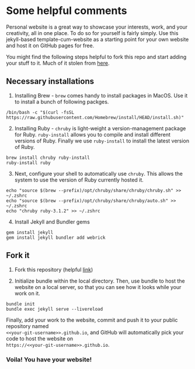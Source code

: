 # Some helpful comments

Personal website is a great way to showcase your interests, work, and your creativity, all in one place. 
To do so for yourself is fairly simply. Use this jekyll-based template-cum-website as a starting point for your own website and host it on GitHub pages for free. 

You might find the following steps helpful to fork this repo and start adding your stuff to it. Much of it stolen from <a href="https://jekyllrb.com/docs/" target="_blank">here</a>.

## Necessary installations

1. Installing Brew - ```brew``` comes handy to install packages in MacOS. Use it to install a bunch of following packges.

```
/bin/bash -c "$(curl -fsSL https://raw.githubusercontent.com/Homebrew/install/HEAD/install.sh)"
```

2. Installing Ruby - ```chruby``` is light-weight a version-management package for Ruby. ```ruby-install``` allows you to compile and install different versions of Ruby. Finally we use ```ruby-install``` to install the latest version of Ruby. 

```
brew install chruby ruby-install
ruby-install ruby  
```

3. Next, configure your shell to automatically use ```chruby```. This allows the system to use the version of Ruby currently hosted it.


```
echo "source $(brew --prefix)/opt/chruby/share/chruby/chruby.sh" >> ~/.zshrc
echo "source $(brew --prefix)/opt/chruby/share/chruby/auto.sh" >> ~/.zshrc
echo "chruby ruby-3.1.2" >> ~/.zshrc
```

4. Install Jekyll and Bundler gems

```
gem install jekyll
gem install jekyll bundler add webrick  
```

## Fork it

1. Fork this repository (helpful <a href="https://docs.github.com/en/github-ae@latest/get-started/quickstart/fork-a-repo" target="_blank">link</a>)

2. Initialize bundle within the local directory. Then, use bundle to host the website on a local server, so that you can see how it looks while your work on it.

```
bundle init
bundle exec jekyll serve --livereload
```

Finally, add your work to the website, commit and push it to your public repository named <br>```<<your-git-username>>.github.io```, and GitHub will automatically pick your code to host the website on <br>```https://<<your-git-username>>.github.io```.


### Voila! You have your website!